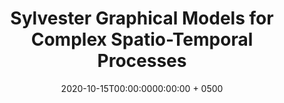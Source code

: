 ---
title: "Sylvester Graphical Models for Complex Spatio-Temporal Processes"
collection: publications
permalink: /publication/wang2020aromuri
date: 2020-10-15T00:00:0000:00:00 + 0500
venue: 'The 4th annual review for the ARO-MURI: Adaptive Exploitation of Non-Commutative Multimodal Information Structure, Ann Arbor, MI'
pubtype: 'conference, contributed'
authors: '<b><i>Y. Wang</i></b>'
excerpt_separator: ""
---